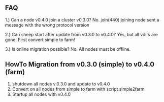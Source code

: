 ## FAQ

1.) Can a node v0.4.0 join a cluster v0.3.0?
No. join(440) joining node sent a message with the wrong protocol version

2.) Can sheep start after update from v0.3.0 to v0.4.0?
Yes, but all vdi's are gone. First convert simple to farm!

3.) Is online migration possible?
No. All nodes must be offline.

## HowTo Migration from v0.3.0 (simple) to v0.4.0 (farm)

1. shutdown all nodes v.0.3.0 and update to v0.4.0
2. Convert on all nodes from simple to farm with script simple2farm
3. Startup all nodes with v0.4.0